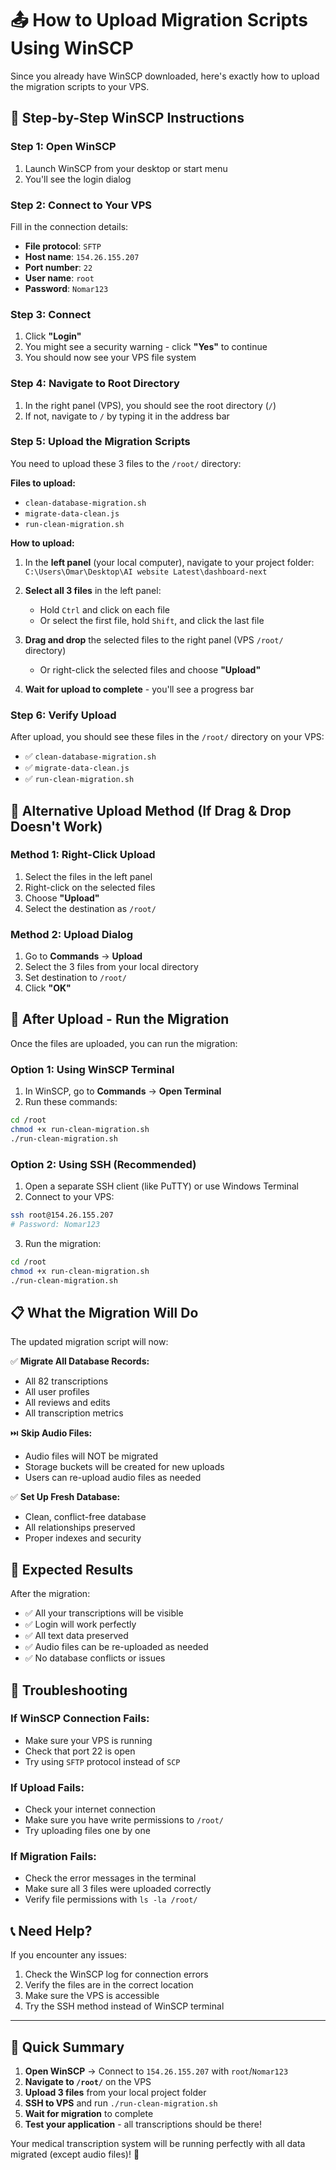 # 📤 How to Upload Migration Scripts Using WinSCP

Since you already have WinSCP downloaded, here's exactly how to upload the migration scripts to your VPS.

## 🚀 **Step-by-Step WinSCP Instructions**

### **Step 1: Open WinSCP**
1. Launch WinSCP from your desktop or start menu
2. You'll see the login dialog

### **Step 2: Connect to Your VPS**
Fill in the connection details:
- **File protocol**: `SFTP`
- **Host name**: `154.26.155.207`
- **Port number**: `22`
- **User name**: `root`
- **Password**: `Nomar123`

### **Step 3: Connect**
1. Click **"Login"**
2. You might see a security warning - click **"Yes"** to continue
3. You should now see your VPS file system

### **Step 4: Navigate to Root Directory**
1. In the right panel (VPS), you should see the root directory (`/`)
2. If not, navigate to `/` by typing it in the address bar

### **Step 5: Upload the Migration Scripts**
You need to upload these 3 files to the `/root/` directory:

**Files to upload:**
- `clean-database-migration.sh`
- `migrate-data-clean.js`
- `run-clean-migration.sh`

**How to upload:**
1. In the **left panel** (your local computer), navigate to your project folder:
   `C:\Users\Omar\Desktop\AI website Latest\dashboard-next`

2. **Select all 3 files** in the left panel:
   - Hold `Ctrl` and click on each file
   - Or select the first file, hold `Shift`, and click the last file

3. **Drag and drop** the selected files to the right panel (VPS `/root/` directory)
   - Or right-click the selected files and choose **"Upload"**

4. **Wait for upload to complete** - you'll see a progress bar

### **Step 6: Verify Upload**
After upload, you should see these files in the `/root/` directory on your VPS:
- ✅ `clean-database-migration.sh`
- ✅ `migrate-data-clean.js`
- ✅ `run-clean-migration.sh`

## 🎯 **Alternative Upload Method (If Drag & Drop Doesn't Work)**

### **Method 1: Right-Click Upload**
1. Select the files in the left panel
2. Right-click on the selected files
3. Choose **"Upload"**
4. Select the destination as `/root/`

### **Method 2: Upload Dialog**
1. Go to **Commands** → **Upload**
2. Select the 3 files from your local directory
3. Set destination to `/root/`
4. Click **"OK"**

## 🔧 **After Upload - Run the Migration**

Once the files are uploaded, you can run the migration:

### **Option 1: Using WinSCP Terminal**
1. In WinSCP, go to **Commands** → **Open Terminal**
2. Run these commands:
```bash
cd /root
chmod +x run-clean-migration.sh
./run-clean-migration.sh
```

### **Option 2: Using SSH (Recommended)**
1. Open a separate SSH client (like PuTTY) or use Windows Terminal
2. Connect to your VPS:
```bash
ssh root@154.26.155.207
# Password: Nomar123
```
3. Run the migration:
```bash
cd /root
chmod +x run-clean-migration.sh
./run-clean-migration.sh
```

## 📋 **What the Migration Will Do**

The updated migration script will now:

✅ **Migrate All Database Records:**
- All 82 transcriptions
- All user profiles
- All reviews and edits
- All transcription metrics

⏭️ **Skip Audio Files:**
- Audio files will NOT be migrated
- Storage buckets will be created for new uploads
- Users can re-upload audio files as needed

✅ **Set Up Fresh Database:**
- Clean, conflict-free database
- All relationships preserved
- Proper indexes and security

## 🎉 **Expected Results**

After the migration:
- ✅ All your transcriptions will be visible
- ✅ Login will work perfectly
- ✅ All text data preserved
- ✅ Audio files can be re-uploaded as needed
- ✅ No database conflicts or issues

## 🚨 **Troubleshooting**

### **If WinSCP Connection Fails:**
- Make sure your VPS is running
- Check that port 22 is open
- Try using `SFTP` protocol instead of `SCP`

### **If Upload Fails:**
- Check your internet connection
- Make sure you have write permissions to `/root/`
- Try uploading files one by one

### **If Migration Fails:**
- Check the error messages in the terminal
- Make sure all 3 files were uploaded correctly
- Verify file permissions with `ls -la /root/`

## 📞 **Need Help?**

If you encounter any issues:
1. Check the WinSCP log for connection errors
2. Verify the files are in the correct location
3. Make sure the VPS is accessible
4. Try the SSH method instead of WinSCP terminal

---

## 🚀 **Quick Summary**

1. **Open WinSCP** → Connect to `154.26.155.207` with `root`/`Nomar123`
2. **Navigate to `/root/`** on the VPS
3. **Upload 3 files** from your local project folder
4. **SSH to VPS** and run `./run-clean-migration.sh`
5. **Wait for migration** to complete
6. **Test your application** - all transcriptions should be there!

Your medical transcription system will be running perfectly with all data migrated (except audio files)! 🎉




